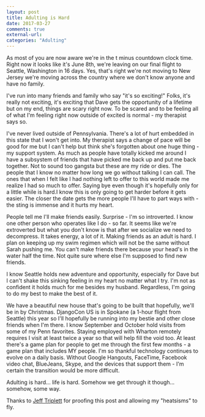 ```yaml
---
layout: post
title: Adulting is Hard
date: 2017-03-27
comments: true
external-url:
categories: "Adulting"
---
```


>
As most of you are now aware we're in the t minus countdown clock time. Right now it looks like it's June 8th, we're leaving on our final flight to Seattle, Washington in 16 days. Yes, that's right we're not moving to New Jersey we're moving across the country where we don't know anyone and have no family.
 
I've run into many friends and family who say "it's so exciting!" Folks, it's really not exciting, it's exciting that Dave gets the opportunity of a lifetime but on my end, things are scary right now. To be scared and to be feeling all of what I'm feeling right now outside of excited is normal - my therapist says so. 
 
I've never lived outside of Pennsylvania. There's a lot of hurt embedded in this state that I won't get into. My therapist says a change of pace will be good for me but I can't help but think she's forgotten about one huge thing - my support system. As much as people have totally kicked me around I have a subsystem of friends that have picked me back up and put me back together. Not to sound too gangsta but these are my ride or dies. The people that I know no matter how long we go without talking I can call. The ones that when I felt like I had nothing left to offer to this world made me realize I had so much to offer. Saying bye even though it's hopefully only for a little while is hard.I know this is only going to get harder before it gets easier. The closer the date gets the more people I'll have to part ways with - the sting is immense and it hurts my heart. 
 
People tell me I'll make friends easily. Surprise - I'm so introverted. I know one other person who operates like I do - so far. It seems like we're extroverted but what you don't know is that after we socialize we need to decompress. It takes energy, a lot of it. Making friends as an adult is hard. I plan on keeping up my swim regimen which will not be the same without Sarah pushing me. You can't make friends there because your head's in the water half the time. Not quite sure where else I'm supposed to find new friends. 
 
I know Seattle holds new adventure and opportunity, especially for Dave but I can't shake this sinking feeling in my heart no matter what I try. I'm not as confident it holds much for me besides my husband. Regardless, I'm going to do my best to make the best of it. 
 
We have a beautiful new house that's going to be built that hopefully, we'll be in by Christmas. DjangoCon US is in Spokane (a 1-hour flight from Seattle) this year so I'll hopefully be running into my bestie and other close friends when I'm there. I know September and October hold visits from some of my Penn favorites. Staying employed with Wharton remotely requires I visit at least twice a year so that will help fill the void too. At least there's a game plan for people to get me through the first few months - a game plan that includes MY people. I'm so thankful technology continues to evolve on a daily basis. Without Google Hangouts, FaceTime, Facebook video chat, BlueJeans, Skype, and the devices that support them - I'm certain the transition would be more difficult. 
 
Adulting is hard... life is hard. Somehow we get through it though… somehow, some way. 


Thanks to <a href="https://twitter.com/webology">Jeff Triplett</a> for proofing this post and allowing my "heatsisms" to fly.

